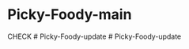 # Picky-Foody-main
 CHECK
#   P i c k y - F o o d y - u p d a t e  
 #   P i c k y - F o o d y - u p d a t e  
 